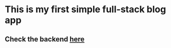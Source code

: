 # This is my first simple full-stack blog app

## Check the backend [here](https://github.com/Huyhehe/blog-app-back-end)
